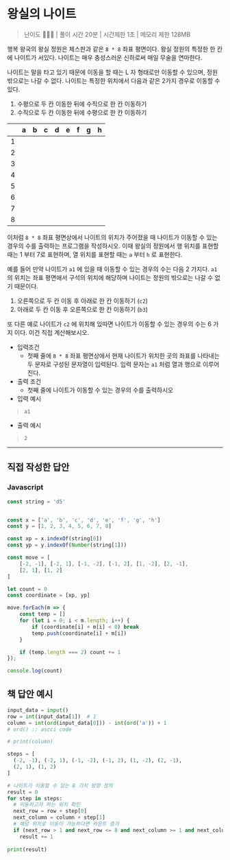 # 왕실의 나이트

> 난이도 🧡🤍🤍 | 풀이 시간 20분 | 시간제한 1초 | 메모리 제한 128MB

행복 왕국의 왕실 정원은 체스판과 같은 `8 * 8` 좌표 평면이다. 왕실 정원의 특정한 한 칸에 나이트가 서있다. 나이트는 매우 충성스러운 신하로써 매일 무술을 연마한다.

나이트는 말을 타고 있기 때문에 이동을 할 때는 L 자 형태로만 이동할 수 있으며, 정원 밖으로는 나갈 수 없다. 나이트는 특정한 위치에서 다음과 같은 2가지 경우로 이동할 수 있다.

1. 수평으로 두 칸 이동한 뒤에 수직으로 한 칸 이동하기
2. 수직으로 두 칸 이동한 뒤에 수평으로 한 칸 이동하기

|  |a |b |c |d |e |f |g |h |
|--|--|--|--|--|--|--|--|--|
|1||||||||
|2||||||||
|3||||||||
|4||||||||
|5||||||||
|6||||||||
|7||||||||
|8||||||||

이처럼 `8 * 8` 좌표 평면상에서 나이트의 위치가 주어졌을 때 나이트가 이동할 수 있는 경우의 수를 출력하는 프로그램을 작성하시오. 이때 왕실의 정원에서 행 위치를 표현할 때는 1 부터 7로 표현하며, 열 위치를 표현할 때는 `a` 부터 `h` 로 표현한다.

예를 들어 만약 나이트가 `a1` 에 있을 때 이동할 수 있는 경우의 수는 다음 2 가지다.
`a1` 의 위치는 좌표 평면애서 구석의 위치에 해당하며 나이트는 정원의 밖으로는 나갈 수 없기 때문이다.

1. 오른쪽으로 두 칸 이동 후 아래로 한 칸 이동하기 (`c2`)
2. 아래로 두 칸 이동 후 오른쪽으로 한 칸 이동하기 (`b3`)

또 다른 예로 나이트가 `c2` 에 위치해 있따면 나이트가 이동할 수 있는 경우의 수는 6 가지 이다. 이건 직접 계산해보시오.

* 입력조건
  * 첫째 줄에 `8 * 8` 좌표 평면상에서 현재 나이트가 위치한 곳의 좌표를 나타내는 두 문자로 구성된 문자열이 입력된다. 입력 문자는 `a1` 처럼 열과 행으로 이루어진다.
* 출력 조건
  * 첫째 줄에 나이트가 이동할 수 있는 경우의 수를 출력하시오
* 입력 예시
> ```
> a1
> ```
* 출력 예시
> ```
> 2
> ```

-------

## 직접 작성한 답안

### Javascript

``` js
const string = 'd5'


const x = ['a', 'b', 'c', 'd', 'e', 'f', 'g', 'h']
const y = [1, 2, 3, 4, 5, 6, 7, 8]

const xp = x.indexOf(string[0]) 
const yp = y.indexOf(Number(string[1])) 

const move = [
    [-2, -1], [-2, 1], [-1, -2], [-1, 2], [1, -2], [2, -1],
    [2, 1], [1, 2]
]

let count = 0
const coordinate = [xp, yp]

move.forEach(m => {
    const temp = []
    for (let i = 0; i < m.length; i++) {
        if (coordinate[i] + m[i] < 0) break
        temp.push(coordinate[i] + m[i])
    }

    if (temp.length === 2) count += 1
});

console.log(count)
```



## 책 답안 예시

``` python
input_data = input()
row = int(input_data[1])  # 1
column = int(ord(input_data[0])) - int(ord('a')) + 1
# ord() :: ascci code

# print(column)

steps = [
  (-2, -1), (-2, 1), (-1, -2), (-1, 2), (1, -2), (2, -1),
  (2, 1), (1, 2)
]

# 나이트가 이동할 수 있는 8 가지 방향 정의
result = 0
for step in steps:
  # 이동하고자 하는 위치 확인
  next_row = row + step[0]
  next_column = column + step[1]
  # 해당 위치로 이동이 가능하다면 카운트 증가
  if (next_row > 1 and next_row <= 8 and next_column >= 1 and next_column <= 8):
    result += 1
    
print(result)
```